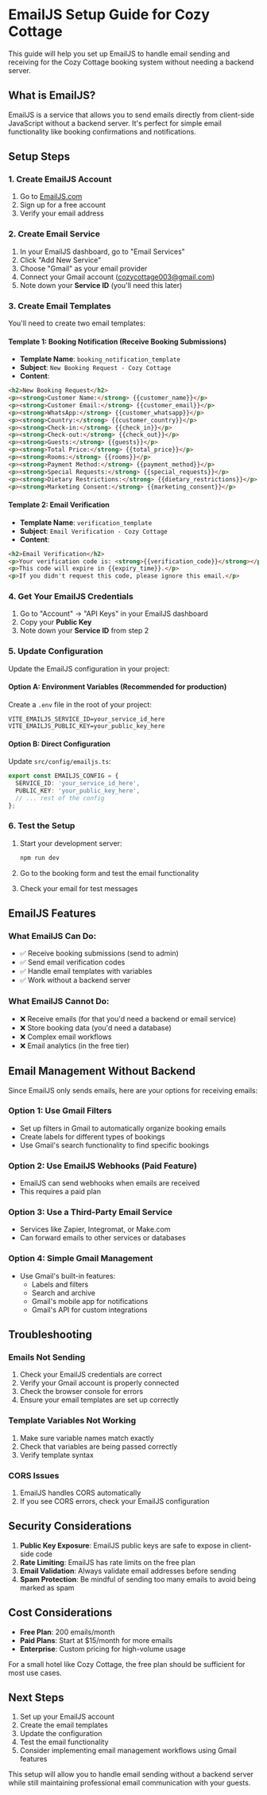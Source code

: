 # EmailJS Setup Guide for Cozy Cottage

This guide will help you set up EmailJS to handle email sending and receiving for the Cozy Cottage booking system without needing a backend server.

## What is EmailJS?

EmailJS is a service that allows you to send emails directly from client-side JavaScript without a backend server. It's perfect for simple email functionality like booking confirmations and notifications.

## Setup Steps

### 1. Create EmailJS Account

1. Go to [EmailJS.com](https://www.emailjs.com/)
2. Sign up for a free account
3. Verify your email address

### 2. Create Email Service

1. In your EmailJS dashboard, go to "Email Services"
2. Click "Add New Service"
3. Choose "Gmail" as your email provider
4. Connect your Gmail account (cozycottage003@gmail.com)
5. Note down your **Service ID** (you'll need this later)

### 3. Create Email Templates

You'll need to create two email templates:

#### Template 1: Booking Notification (Receive Booking Submissions)
- **Template Name**: `booking_notification_template`
- **Subject**: `New Booking Request - Cozy Cottage`
- **Content**:
```html
<h2>New Booking Request</h2>
<p><strong>Customer Name:</strong> {{customer_name}}</p>
<p><strong>Customer Email:</strong> {{customer_email}}</p>
<p><strong>WhatsApp:</strong> {{customer_whatsapp}}</p>
<p><strong>Country:</strong> {{customer_country}}</p>
<p><strong>Check-in:</strong> {{check_in}}</p>
<p><strong>Check-out:</strong> {{check_out}}</p>
<p><strong>Guests:</strong> {{guests}}</p>
<p><strong>Total Price:</strong> {{total_price}}</p>
<p><strong>Rooms:</strong> {{rooms}}</p>
<p><strong>Payment Method:</strong> {{payment_method}}</p>
<p><strong>Special Requests:</strong> {{special_requests}}</p>
<p><strong>Dietary Restrictions:</strong> {{dietary_restrictions}}</p>
<p><strong>Marketing Consent:</strong> {{marketing_consent}}</p>
```

#### Template 2: Email Verification
- **Template Name**: `verification_template`
- **Subject**: `Email Verification - Cozy Cottage`
- **Content**:
```html
<h2>Email Verification</h2>
<p>Your verification code is: <strong>{{verification_code}}</strong></p>
<p>This code will expire in {{expiry_time}}.</p>
<p>If you didn't request this code, please ignore this email.</p>
```

### 4. Get Your EmailJS Credentials

1. Go to "Account" → "API Keys" in your EmailJS dashboard
2. Copy your **Public Key**
3. Note down your **Service ID** from step 2

### 5. Update Configuration

Update the EmailJS configuration in your project:

#### Option A: Environment Variables (Recommended for production)

Create a `.env` file in the root of your project:

```env
VITE_EMAILJS_SERVICE_ID=your_service_id_here
VITE_EMAILJS_PUBLIC_KEY=your_public_key_here
```

#### Option B: Direct Configuration

Update `src/config/emailjs.ts`:

```typescript
export const EMAILJS_CONFIG = {
  SERVICE_ID: 'your_service_id_here',
  PUBLIC_KEY: 'your_public_key_here',
  // ... rest of the config
};
```

### 6. Test the Setup

1. Start your development server:
   ```bash
   npm run dev
   ```

2. Go to the booking form and test the email functionality

3. Check your email for test messages

## EmailJS Features

### What EmailJS Can Do:
- ✅ Receive booking submissions (send to admin)
- ✅ Send email verification codes
- ✅ Handle email templates with variables
- ✅ Work without a backend server

### What EmailJS Cannot Do:
- ❌ Receive emails (for that you'd need a backend or email service)
- ❌ Store booking data (you'd need a database)
- ❌ Complex email workflows
- ❌ Email analytics (in the free tier)

## Email Management Without Backend

Since EmailJS only sends emails, here are your options for receiving emails:

### Option 1: Use Gmail Filters
- Set up filters in Gmail to automatically organize booking emails
- Create labels for different types of bookings
- Use Gmail's search functionality to find specific bookings

### Option 2: Use EmailJS Webhooks (Paid Feature)
- EmailJS can send webhooks when emails are received
- This requires a paid plan

### Option 3: Use a Third-Party Email Service
- Services like Zapier, Integromat, or Make.com
- Can forward emails to other services or databases

### Option 4: Simple Gmail Management
- Use Gmail's built-in features:
  - Labels and filters
  - Search and archive
  - Gmail's mobile app for notifications
  - Gmail's API for custom integrations

## Troubleshooting

### Emails Not Sending
1. Check your EmailJS credentials are correct
2. Verify your Gmail account is properly connected
3. Check the browser console for errors
4. Ensure your email templates are set up correctly

### Template Variables Not Working
1. Make sure variable names match exactly
2. Check that variables are being passed correctly
3. Verify template syntax

### CORS Issues
1. EmailJS handles CORS automatically
2. If you see CORS errors, check your EmailJS configuration

## Security Considerations

1. **Public Key Exposure**: EmailJS public keys are safe to expose in client-side code
2. **Rate Limiting**: EmailJS has rate limits on the free plan
3. **Email Validation**: Always validate email addresses before sending
4. **Spam Protection**: Be mindful of sending too many emails to avoid being marked as spam

## Cost Considerations

- **Free Plan**: 200 emails/month
- **Paid Plans**: Start at $15/month for more emails
- **Enterprise**: Custom pricing for high-volume usage

For a small hotel like Cozy Cottage, the free plan should be sufficient for most use cases.

## Next Steps

1. Set up your EmailJS account
2. Create the email templates
3. Update the configuration
4. Test the email functionality
5. Consider implementing email management workflows using Gmail features

This setup will allow you to handle email sending without a backend server while still maintaining professional email communication with your guests. 
